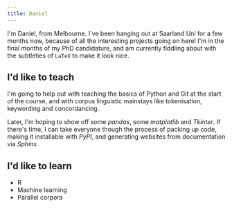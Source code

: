 ```yaml
---
title: Daniel
---
```


I'm Daniel, from Melbourne. I've been hanging out at Saarland Uni for a few months now, because of all the interesting projects going on here! I'm in the final months of my PhD candidature, and am currently fiddling about with the subtleties of `LaTeX` to make it look nice.

I'd like to teach
-------------------

I'm going to help out with teaching the basics of Python and Git at the start of the course, and with corpus linguistic mainstays like tokenisation, keywording and concordancing. 

Later, I'm hoping to show off some *pandas*, some *matplotlib* and *Tkinter*. If there's time, I can take everyone though the process of packing up code, making it installable with *PyPI*, and generating websites from documentation via *Sphinx*.

I'd like to learn
-------------------

* R
* Machine learning
* Parallel corpora
